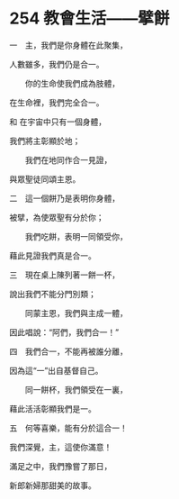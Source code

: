 # 254 教會生活——擘餅

一　主，我們是你身體在此聚集，

人數雖多，我們仍是合一。

　　你的生命使我們成為肢體，

在生命裡，我們完全合一。　

和 在宇宙中只有一個身體，

我們將主彰顯於地；

　　我們在地同作合一見證，

與眾聖徒同頌主恩。

二　這一個餅乃是表明你身體，

被擘，為使眾聖有分於你；

　　我們吃餅，表明一同領受你，

藉此見證我們真是合一。

三　現在桌上陳列著一餅一杯，

說出我們不能分門別類；

　　同蒙主恩，我們與主成一體，

因此唱說：“阿們，我們合一！”

四　我們合一，不能再被誰分離，

因為這“一”出自基督自己。

　　同一餅杯，我們領受在一裏，

藉此活活彰顯我們是一。

五　何等喜樂，能有分於這合一！

我們深覺，主，這使你滿意！

滿足之中，我們豫嘗了那日，

新郎新婦那甜美的故事。

